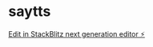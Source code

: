 # saytts

[Edit in StackBlitz next generation editor ⚡️](https://stackblitz.com/~/github.com/sipurl/saytts)